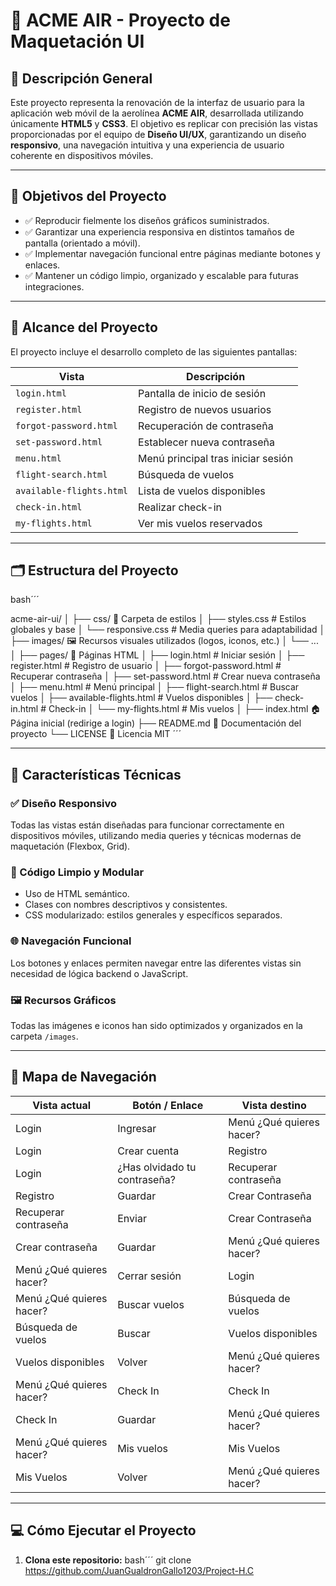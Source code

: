 # 🛫 ACME AIR - Proyecto de Maquetación UI

## 📌 Descripción General

Este proyecto representa la renovación de la interfaz de usuario para la aplicación web móvil de la aerolínea **ACME AIR**, desarrollada utilizando únicamente **HTML5** y **CSS3**. El objetivo es replicar con precisión las vistas proporcionadas por el equipo de **Diseño UI/UX**, garantizando un diseño **responsivo**, una navegación intuitiva y una experiencia de usuario coherente en dispositivos móviles.

---

## 🎯 Objetivos del Proyecto

- ✅ Reproducir fielmente los diseños gráficos suministrados.
- ✅ Garantizar una experiencia responsiva en distintos tamaños de pantalla (orientado a móvil).
- ✅ Implementar navegación funcional entre páginas mediante botones y enlaces.
- ✅ Mantener un código limpio, organizado y escalable para futuras integraciones.

---

## 🧩 Alcance del Proyecto

El proyecto incluye el desarrollo completo de las siguientes pantallas:

| Vista                    | Descripción                        |
| ------------------------ | ---------------------------------- |
| `login.html`             | Pantalla de inicio de sesión       |
| `register.html`          | Registro de nuevos usuarios        |
| `forgot-password.html`   | Recuperación de contraseña         |
| `set-password.html`      | Establecer nueva contraseña        |
| `menu.html`              | Menú principal tras iniciar sesión |
| `flight-search.html`     | Búsqueda de vuelos                 |
| `available-flights.html` | Lista de vuelos disponibles        |
| `check-in.html`          | Realizar check-in                  |
| `my-flights.html`        | Ver mis vuelos reservados          |

---

## 🗂️ Estructura del Proyecto

bash´´´

acme-air-ui/
│
├── css/ 🎨 Carpeta de estilos
│ ├── styles.css # Estilos globales y base
│ └── responsive.css # Media queries para adaptabilidad
│
├── images/ 🖼️ Recursos visuales utilizados (logos, iconos, etc.)
│ └── ...
│
├── pages/ 📄 Páginas HTML
│ ├── login.html # Iniciar sesión
│ ├── register.html # Registro de usuario
│ ├── forgot-password.html # Recuperar contraseña
│ ├── set-password.html # Crear nueva contraseña
│ ├── menu.html # Menú principal
│ ├── flight-search.html # Buscar vuelos
│ ├── available-flights.html # Vuelos disponibles
│ ├── check-in.html # Check-in
│ └── my-flights.html # Mis vuelos
│
├── index.html 🏠 Página inicial (redirige a login)
├── README.md 📝 Documentación del proyecto
└── LICENSE 🔐 Licencia MIT
´´´

---

## 🔧 Características Técnicas

### ✅ Diseño Responsivo

Todas las vistas están diseñadas para funcionar correctamente en dispositivos móviles, utilizando media queries y técnicas modernas de maquetación (Flexbox, Grid).

### 🧼 Código Limpio y Modular

- Uso de HTML semántico.
- Clases con nombres descriptivos y consistentes.
- CSS modularizado: estilos generales y específicos separados.

### 🌐 Navegación Funcional

Los botones y enlaces permiten navegar entre las diferentes vistas sin necesidad de lógica backend o JavaScript.

### 🖼️ Recursos Gráficos

Todas las imágenes e iconos han sido optimizados y organizados en la carpeta `/images`.

---

## 🧭 Mapa de Navegación

| Vista actual             | Botón / Enlace               | Vista destino            |
| ------------------------ | ---------------------------- | ------------------------ |
| Login                    | Ingresar                     | Menú ¿Qué quieres hacer? |
| Login                    | Crear cuenta                 | Registro                 |
| Login                    | ¿Has olvidado tu contraseña? | Recuperar contraseña     |
| Registro                 | Guardar                      | Crear Contraseña         |
| Recuperar contraseña     | Enviar                       | Crear Contraseña         |
| Crear contraseña         | Guardar                      | Menú ¿Qué quieres hacer? |
| Menú ¿Qué quieres hacer? | Cerrar sesión                | Login                    |
| Menú ¿Qué quieres hacer? | Buscar vuelos                | Búsqueda de vuelos       |
| Búsqueda de vuelos       | Buscar                       | Vuelos disponibles       |
| Vuelos disponibles       | Volver                       | Menú ¿Qué quieres hacer? |
| Menú ¿Qué quieres hacer? | Check In                     | Check In                 |
| Check In                 | Guardar                      | Menú ¿Qué quieres hacer? |
| Menú ¿Qué quieres hacer? | Mis vuelos                   | Mis Vuelos               |
| Mis Vuelos               | Volver                       | Menú ¿Qué quieres hacer? |

---

## 💻 Cómo Ejecutar el Proyecto

1. **Clona este repositorio:**
   bash´´´
   git clone https://github.com/JuanGualdronGallo1203/Project-H.C
